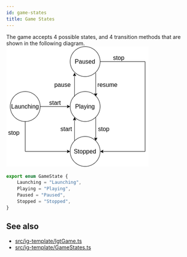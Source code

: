 ```yaml
---
id: game-states
title: Game States
---
```


The game accepts 4 possible states, and 4 transition methods that are shown in the following diagram.
![](images/state-machine.png)

```ts
export enum GameState {
    Launching = "Launching",
    Playing = "Playing",
    Paused = "Paused",
    Stopped = "Stopped",
}
```

## See also
- [src/ig-template/IgtGame.ts](https://github.com/123ishaTest/igt-library/blob/master/src/ig-template/IgtGame.ts)
- [src/ig-template/GameStates.ts](https://github.com/123ishaTest/igt-library/blob/master/src/ig-template/GameState.ts)
